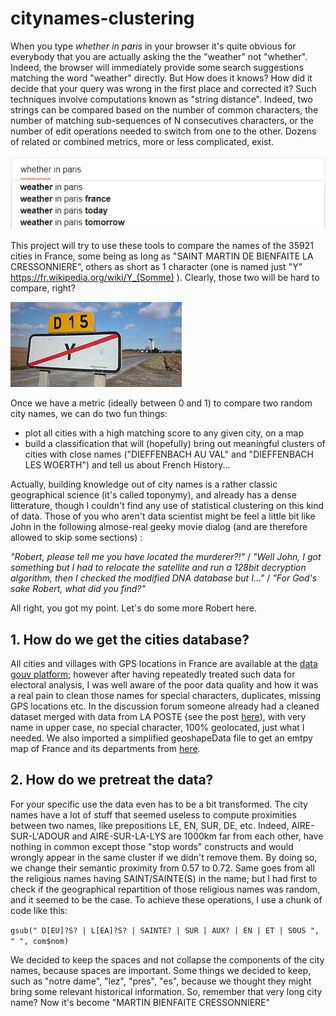 # citynames-clustering

When you type *whether in paris* in your browser it's quite obvious for everybody that you are actually asking the the "weather" not "whether". Indeed, the browser will immediately provide some search suggestions matching the word "weather" directly. But How does it knows? How did it decide that your query was wrong in the first place and corrected it? Such techniques involve computations known as "string distance". Indeed, two strings can be compared based on the number of common characters, the number of matching sub-sequences of N consecutives characters, or the number of edit operations needed to switch from one to the other. Dozens of related or combined metrics, more or less complicated, exist.

![search](search_suggestion.png)

This project will try to use these tools to compare the names of the 35921 cities in France, some being as long as "SAINT MARTIN DE BIENFAITE LA CRESSONNIERE", others as short as 1 character (one is named just "Y" https://fr.wikipedia.org/wiki/Y_(Somme) ). Clearly, those two will be hard to compare, right?

![Y](y_city.png)

Once we have a metric (ideally between 0 and 1) to compare two random city names, we can do two fun things:
- plot all cities with a high matching score to any given city, on a map
- build a classification that will (hopefully) bring out meaningful clusters of cities with close names ("DIEFFENBACH AU VAL" and "DIEFFENBACH LES WOERTH") and tell us about French History... 

Actually, building knowledge out of city names is a rather classic geographical science (it's called toponymy), and already has a dense litterature, though I couldn't find any use of statistical clustering on this kind of data. Those of you who aren't data scientist might be feel a little bit like John in the following almose-real geeky movie dialog (and are therefore allowed to skip some sections) :

*"Robert, please tell me you have located the murderer?!"* / 
*"Well John, I got something but I had to relocate the satellite and run a 128bit decryption algorithm, then I checked the modified DNA database but I..."* / 
*"For God's sake Robert, what did you find?"*

All right, you got my point. Let's do some more Robert here. 

## 1. How do we get the cities database?

All cities and villages with GPS locations in France are available at the [data gouv platform](https://www.data.gouv.fr/fr/datasets/listes-des-communes-geolocalisees-par-regions-departements-circonscriptions-nd/); however after having repeatedly treated such data for electoral analysis, I was well aware of the poor data quality and how it was a real pain to clean those names for special characters, duplicates, missing GPS locations etc. In the discussion forum someone already had a cleaned dataset merged with data from LA POSTE (see the post [here](https://www.datavis.fr/index.php?page=validate-your-data)), with very name in upper case, no special character, 100% geolocated, just what I needed.
We also imported a simplified geoshapeData file to get an emtpy map of France and its departments from [here](https://www.data.gouv.fr/fr/datasets/contours-des-departements-francais-issus-d-openstreetmap/).

## 2. How do we pretreat the data?

For your specific use the data even has to be a bit transformed. The city names have a lot of stuff that seemed useless to compute proximities between two names, like prepositions LE, EN, SUR, DE, etc. Indeed, AIRE-SUR-L'ADOUR and AIRE-SUR-LA-LYS are 1000km far from each other, have nothing in common except those "stop words" constructs and would wrongly appear in the same cluster if we didn't remove them. By doing so, we change their semantic proximity from 0.57 to 0.72. Same goes from all the religious names having SAINT/SAINTE(S) in the name; but I had first to check if the geographical repartition of those religious names was random, and it seemed to be the case.
To achieve these operations, I use a chunk of code like this:

`gsub(" D[EU]?S? | L[EA]?S? | SAINTE? | SUR | AUX? | EN | ET | SOUS ", " ", com$nom)`

We decided to keep the spaces and not collapse the components of the city names, because spaces are important. Some things we decided to keep, such as "notre dame", "lez", "pres", "es", because we thought they might bring some relevant historical information. So, remember that very long city name? Now it's become "MARTIN BIENFAITE CRESSONNIERE"





